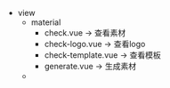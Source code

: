 * view
  * material
    * check.vue -> 查看素材 
    * check-logo.vue -> 查看logo
    * check-template.vue -> 查看模板
    * generate.vue -> 生成素材
  * 
